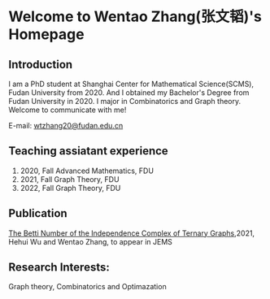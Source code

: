 # Welcome to Wentao Zhang(张文韬)'s Homepage

## Introduction

I am a PhD student at Shanghai Center for Mathematical Science(SCMS), Fudan University from 2020. And I obtained my Bachelor's Degree from Fudan University in 2020. I major in Combinatorics and Graph theory. Welcome to communicate with me!

E-mail: wtzhang20@fudan.edu.cn

## Teaching assiatant experience 
1. 2020, Fall Advanced Mathematics, FDU
2. 2021, Fall Graph Theory, FDU
3. 2022, Fall Graph Theory, FDU

## Publication
[The Betti Number of the Independence Complex of Ternary Graphs](https://arxiv.org/abs/2011.10939),2021, Hehui Wu and Wentao Zhang, to appear in JEMS

## Research Interests: 
Graph theory, Combinatorics and Optimazation 

